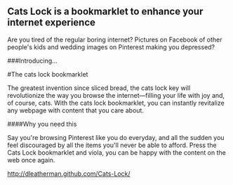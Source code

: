 ## Cats Lock is a bookmarklet to enhance your internet experience

Are you tired of the regular boring internet? Pictures on Facebook of other people's kids and wedding images on Pinterest making you depressed?

###Introducing...

#The cats lock bookmarklet

The greatest invention since sliced bread, the cats lock key will revolutionize the way you browse the internet—filling your life with joy and, of course, cats. With the cats lock bookmarklet, you can instantly revitalize any webpage with content that you care about.

####Why you need this

Say you're browsing Pinterest like you do everyday, and all the sudden you feel discouraged by all the items you'll never be able to afford. Press the Cats Lock bookmarklet and viola, you can be happy with the content on the web once again.

<http://dleatherman.github.com/Cats-Lock/>